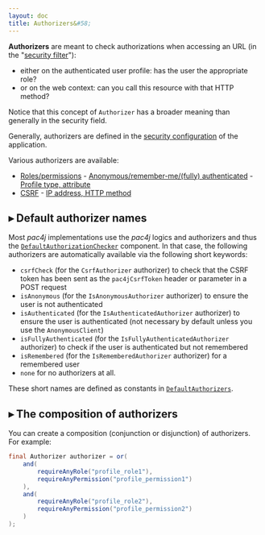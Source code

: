```yaml
---
layout: doc
title: Authorizers&#58;
---
```


**Authorizers** are meant to check authorizations when accessing an URL (in the "[security filter](security-filter.html)"):

* either on the authenticated user profile: has the user the appropriate role?
* or on the web context: can you call this resource with that HTTP method?

Notice that this concept of <code>Authorizer</code> has a broader meaning than generally in the security field.

Generally, authorizers are defined in the [security configuration](config.html) of the application.

Various authorizers are available:

- [Roles/permissions](authorizers/profile-authorizers.html#roles--permissions) - [Anonymous/remember-me/(fully) authenticated](authorizers/profile-authorizers.html#authentication-levels) - [Profile type, attribute](authorizers/profile-authorizers.html#others)
- [CSRF](authorizers/web-authorizers.html#csrf) - [IP address, HTTP method](authorizers/web-authorizers.html#others)


## &#9656; Default authorizer names

Most *pac4j* implementations use the *pac4j* logics and authorizers and thus the [`DefaultAuthorizationChecker`](https://github.com/pac4j/pac4j/blob/master/pac4j-core/src/main/java/org/pac4j/core/authorization/checker/DefaultAuthorizationChecker.java) component. In that case, the following authorizers are automatically available via the following short keywords:

- `csrfCheck` (for the `CsrfAuthorizer` authorizer) to check that the CSRF token has been sent as the `pac4jCsrfToken` header or parameter in a POST request
- `isAnonymous` (for the `IsAnonymousAuthorizer` authorizer) to ensure the user is not authenticated
- `isAuthenticated` (for the `IsAuthenticatedAuthorizer` authorizer) to ensure the user is authenticated (not necessary by default unless you use the `AnonymousClient`)
- `isFullyAuthenticated` (for the `IsFullyAuthenticatedAuthorizer` authorizer) to check if the user is authenticated but not remembered
- `isRemembered` (for the `IsRememberedAuthorizer` authorizer) for a remembered user
- `none` for no authorizers at all.

These short names are defined as constants in [`DefaultAuthorizers`](https://github.com/pac4j/pac4j/blob/master/pac4j-core/src/main/java/org/pac4j/core/authorization/authorizer/DefaultAuthorizers.java).

## &#9656; The composition of authorizers

You can create a composition (conjunction or disjunction) of authorizers.
For example:

```java
final Authorizer authorizer = or(
    and(
        requireAnyRole("profile_role1"),
        requireAnyPermission("profile_permission1")
    ),
    and(
        requireAnyRole("profile_role2"),
        requireAnyPermission("profile_permission2")
    )
);
```
